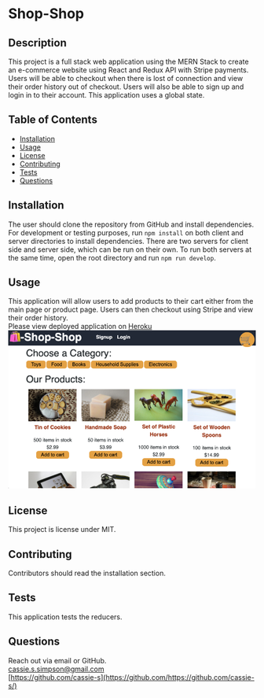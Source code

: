 # Shop-Shop


## Description 
This project is a full stack web application using the MERN Stack to create an e-commerce website using React and Redux API with Stripe payments. Users will be able to checkout when there is lost of connection and view their order history out of checkout. Users will also be able to sign up and login in to their account. This application uses a global state.

## Table of Contents
* [Installation](#installation)
* [Usage](#usage)
* [License](#license)
* [Contributing](#contributing)
* [Tests](#tests)
* [Questions](#questions)

## Installation 
The user should clone the repository from GitHub and install dependencies. For development or testing purposes, run `npm install` on both client and server directories to install dependencies. There are two servers for client side and server side, which can be run on their own. To run both servers at the same time, open the root directory and run `npm run develop`.

## Usage 
This application will allow users to add products to their cart either from the main page or product page. Users can then checkout using Stripe and view their order history.<br>
Please view deployed application on [Heroku](https://damp-plains-67428.herokuapp.com/)<br>
![Screenshot of Application](screenshot.png)


## License 
This project is license under MIT.

## Contributing 
Contributors should read the installation section. 

## Tests
This application tests the reducers. 

## Questions
  Reach out via email or GitHub.  
  cassie.s.simpson@gmail.com  
  [https://github.com/cassie-s](https://github.com/https://github.com/cassie-s/)